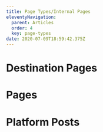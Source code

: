```yaml
---
title: Page Types/Internal Pages
eleventyNavigation:
  parent: Articles
  order: 4
  key: page-types
date: 2020-07-09T18:59:42.375Z
---
```

# Destination Pages 

# Pages

# Platform Posts
